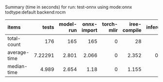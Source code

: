 Summary (time in seconds) for run: test-onnx using mode:onnx todtype:default backend:rocm

| items        |     tests |   model-run |   onnx-import |   torch-mlir |   iree-compile |   inference |
|:-------------|----------:|------------:|--------------:|-------------:|---------------:|------------:|
| total-count  | 176       |     165     |       165     |            0 |         28     |       0     |
| average-time |   7.22291 |       2.801 |         2.066 |            0 |          2.352 |       0.004 |
| median-time  |   4.989   |       2.654 |         1.18  |            0 |          1.155 |       0     |
